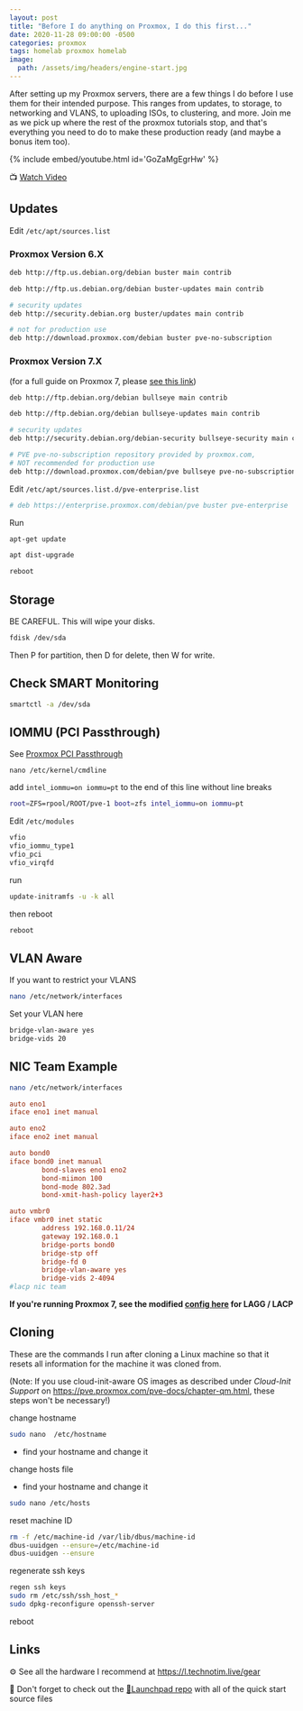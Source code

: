 ```yaml
---
layout: post
title: "Before I do anything on Proxmox, I do this first..."
date: 2020-11-28 09:00:00 -0500
categories: proxmox
tags: homelab proxmox homelab
image:
  path: /assets/img/headers/engine-start.jpg
---
```


After setting up my Proxmox servers, there are a few things I do before I use them for their intended purpose.  This ranges from updates, to storage, to networking and VLANS, to uploading ISOs, to clustering, and more.  Join me as we pick up where the rest of the proxmox tutorials stop, and that's everything you need to do to make these production ready (and maybe a bonus item too).

{% include embed/youtube.html id='GoZaMgEgrHw' %}

📺 [Watch Video](https://www.youtube.com/watch?v=GoZaMgEgrHw)

## Updates

Edit `/etc/apt/sources.list`

### Proxmox Version 6.X

```bash
deb http://ftp.us.debian.org/debian buster main contrib

deb http://ftp.us.debian.org/debian buster-updates main contrib

# security updates
deb http://security.debian.org buster/updates main contrib

# not for production use
deb http://download.proxmox.com/debian buster pve-no-subscription
```

### Proxmox Version 7.X

(for a full guide on Proxmox 7, please [see this link](/posts/proxmox-7/))

```bash
deb http://ftp.debian.org/debian bullseye main contrib

deb http://ftp.debian.org/debian bullseye-updates main contrib

# security updates
deb http://security.debian.org/debian-security bullseye-security main contrib

# PVE pve-no-subscription repository provided by proxmox.com,
# NOT recommended for production use
deb http://download.proxmox.com/debian/pve bullseye pve-no-subscription
```

Edit `/etc/apt/sources.list.d/pve-enterprise.list`

```bash
# deb https://enterprise.proxmox.com/debian/pve buster pve-enterprise
```

Run

```bash
apt-get update
```

```bash
apt dist-upgrade
```

```bash
reboot
```

## Storage

BE CAREFUL.  This will wipe your disks.

```bash
fdisk /dev/sda
```

Then P for partition, then D for delete, then W for write.

## Check SMART Monitoring

```bash
smartctl -a /dev/sda
```

## IOMMU (PCI Passthrough)

See [Proxmox PCI Passthrough](https://pve.proxmox.com/wiki/Pci_passthrough)

`nano /etc/kernel/cmdline`

add `intel_iommu=on iommu=pt` to the end of this line without line breaks

```bash
root=ZFS=rpool/ROOT/pve-1 boot=zfs intel_iommu=on iommu=pt
```

Edit `/etc/modules`

```bash
vfio
vfio_iommu_type1
vfio_pci
vfio_virqfd
```

run

```bash
update-initramfs -u -k all
```

then reboot

```bash
reboot
```

## VLAN Aware

If you want to restrict your VLANS

```bash
nano /etc/network/interfaces
```

Set your VLAN here

```bash
bridge-vlan-aware yes
bridge-vids 20
```

## NIC Team Example

```bash
nano /etc/network/interfaces
```

```conf
auto eno1
iface eno1 inet manual

auto eno2
iface eno2 inet manual

auto bond0
iface bond0 inet manual
        bond-slaves eno1 eno2
        bond-miimon 100
        bond-mode 802.3ad
        bond-xmit-hash-policy layer2+3

auto vmbr0
iface vmbr0 inet static
        address 192.168.0.11/24
        gateway 192.168.0.1
        bridge-ports bond0
        bridge-stp off
        bridge-fd 0
        bridge-vlan-aware yes
        bridge-vids 2-4094
#lacp nic team
```

**If you're running Proxmox 7, see the modified [config here](/posts/proxmox-7/) for LAGG / LACP**

## Cloning

These are the commands I run after cloning a Linux machine so that it resets all information for the machine it was cloned from.

(Note: If you use cloud-init-aware OS images as described under *Cloud-Init Support* on <https://pve.proxmox.com/pve-docs/chapter-qm.html>, these steps won't be necessary!)

change hostname

```bash
sudo nano  /etc/hostname
```

* find your hostname and change it

change hosts file

* find your hostname and change it

```bash
sudo nano /etc/hosts
```

reset machine ID

```bash
rm -f /etc/machine-id /var/lib/dbus/machine-id
dbus-uuidgen --ensure=/etc/machine-id
dbus-uuidgen --ensure
```

regenerate ssh keys

```bash
regen ssh keys
sudo rm /etc/ssh/ssh_host_*
sudo dpkg-reconfigure openssh-server
```

reboot

## Links

⚙️ See all the hardware I recommend at <https://l.technotim.live/gear>

🚀 Don't forget to check out the [🚀Launchpad repo](https://l.technotim.live/quick-start) with all of the quick start source files

